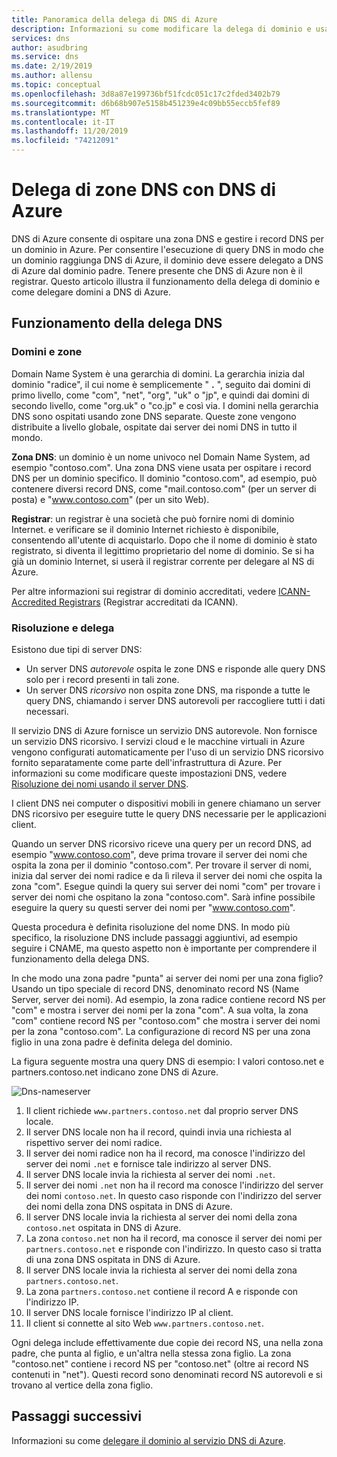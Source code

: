 ```yaml
---
title: Panoramica della delega di DNS di Azure
description: Informazioni su come modificare la delega di dominio e usare server dei nomi DNS di Azure per fornire hosting di dominio.
services: dns
author: asudbring
ms.service: dns
ms.date: 2/19/2019
ms.author: allensu
ms.topic: conceptual
ms.openlocfilehash: 3d8a87e199736bf51fcdc051c17c2fded3402b79
ms.sourcegitcommit: d6b68b907e5158b451239e4c09bb55eccb5fef89
ms.translationtype: MT
ms.contentlocale: it-IT
ms.lasthandoff: 11/20/2019
ms.locfileid: "74212091"
---
```

# <a name="delegation-of-dns-zones-with-azure-dns"></a>Delega di zone DNS con DNS di Azure

DNS di Azure consente di ospitare una zona DNS e gestire i record DNS per un dominio in Azure. Per consentire l'esecuzione di query DNS in modo che un dominio raggiunga DNS di Azure, il dominio deve essere delegato a DNS di Azure dal dominio padre. Tenere presente che DNS di Azure non è il registrar. Questo articolo illustra il funzionamento della delega di dominio e come delegare domini a DNS di Azure.

## <a name="how-dns-delegation-works"></a>Funzionamento della delega DNS

### <a name="domains-and-zones"></a>Domini e zone

Domain Name System è una gerarchia di domini. La gerarchia inizia dal dominio "radice", il cui nome è semplicemente " **.** ",  seguito dai domini di primo livello, come "com", "net", "org", "uk" o "jp",  e quindi dai domini di secondo livello, come "org.uk" o "co.jp"  e così via. I domini nella gerarchia DNS sono ospitati usando zone DNS separate. Queste zone vengono distribuite a livello globale, ospitate dai server dei nomi DNS in tutto il mondo.

**Zona DNS**: un dominio è un nome univoco nel Domain Name System, ad esempio "contoso.com". Una zona DNS viene usata per ospitare i record DNS per un dominio specifico. Il dominio "contoso.com", ad esempio, può contenere diversi record DNS, come "mail.contoso.com" (per un server di posta) e "www.contoso.com" (per un sito Web).

**Registrar**: un registrar è una società che può fornire nomi di dominio Internet. e verificare se il dominio Internet richiesto è disponibile, consentendo all'utente di acquistarlo. Dopo che il nome di dominio è stato registrato, si diventa il legittimo proprietario del nome di dominio. Se si ha già un dominio Internet, si userà il registrar corrente per delegare al NS di Azure.

Per altre informazioni sui registrar di dominio accreditati, vedere [ICANN-Accredited Registrars](https://www.icann.org/registrar-reports/accredited-list.html) (Registrar accreditati da ICANN).

### <a name="resolution-and-delegation"></a>Risoluzione e delega

Esistono due tipi di server DNS:

* Un server DNS *autorevole* ospita le zone DNS e risponde alle query DNS solo per i record presenti in tali zone.
* Un server DNS *ricorsivo* non ospita zone DNS, ma risponde a tutte le query DNS, chiamando i server DNS autorevoli per raccogliere tutti i dati necessari.

Il servizio DNS di Azure fornisce un servizio DNS autorevole.  Non fornisce un servizio DNS ricorsivo. I servizi cloud e le macchine virtuali in Azure vengono configurati automaticamente per l'uso di un servizio DNS ricorsivo fornito separatamente come parte dell'infrastruttura di Azure. Per informazioni su come modificare queste impostazioni DNS, vedere [Risoluzione dei nomi usando il server DNS](../virtual-network/virtual-networks-name-resolution-for-vms-and-role-instances.md#name-resolution-that-uses-your-own-dns-server).

I client DNS nei computer o dispositivi mobili in genere chiamano un server DNS ricorsivo per eseguire tutte le query DNS necessarie per le applicazioni client.

Quando un server DNS ricorsivo riceve una query per un record DNS, ad esempio "www.contoso.com", deve prima trovare il server dei nomi che ospita la zona per il dominio "contoso.com". Per trovare il server di nomi, inizia dal server dei nomi radice e da lì rileva il server dei nomi che ospita la zona "com". Esegue quindi la query sui server dei nomi "com" per trovare i server dei nomi che ospitano la zona "contoso.com".  Sarà infine possibile eseguire la query su questi server dei nomi per "www.contoso.com".

Questa procedura è definita risoluzione del nome DNS. In modo più specifico, la risoluzione DNS include passaggi aggiuntivi, ad esempio seguire i CNAME, ma questo aspetto non è importante per comprendere il funzionamento della delega DNS.

In che modo una zona padre "punta" ai server dei nomi per una zona figlio? Usando un tipo speciale di record DNS, denominato record NS (Name Server, server dei nomi). Ad esempio, la zona radice contiene record NS per "com" e mostra i server dei nomi per la zona "com". A sua volta, la zona "com" contiene record NS per "contoso.com" che mostra i server dei nomi per la zona "contoso.com". La configurazione di record NS per una zona figlio in una zona padre è definita delega del dominio.

La figura seguente mostra una query DNS di esempio: I valori contoso.net e partners.contoso.net indicano zone DNS di Azure.

![Dns-nameserver](./media/dns-domain-delegation/image1.png)

1. Il client richiede `www.partners.contoso.net` dal proprio server DNS locale.
2. Il server DNS locale non ha il record, quindi invia una richiesta al rispettivo server dei nomi radice.
3. Il server dei nomi radice non ha il record, ma conosce l'indirizzo del server dei nomi `.net` e fornisce tale indirizzo al server DNS.
4. Il server DNS locale invia la richiesta al server dei nomi `.net`.
5. Il server dei nomi `.net` non ha il record ma conosce l'indirizzo del server dei nomi `contoso.net`. In questo caso risponde con l'indirizzo del server dei nomi della zona DNS ospitata in DNS di Azure.
6. Il server DNS locale invia la richiesta al server dei nomi della zona `contoso.net` ospitata in DNS di Azure.
7. La zona `contoso.net` non ha il record, ma conosce il server dei nomi per `partners.contoso.net` e risponde con l'indirizzo. In questo caso si tratta di una zona DNS ospitata in DNS di Azure.
8. Il server DNS locale invia la richiesta al server dei nomi della zona `partners.contoso.net`.
9. La zona `partners.contoso.net` contiene il record A e risponde con l'indirizzo IP.
10. Il server DNS locale fornisce l'indirizzo IP al client.
11. Il client si connette al sito Web `www.partners.contoso.net`.

Ogni delega include effettivamente due copie dei record NS, una nella zona padre, che punta al figlio, e un'altra nella stessa zona figlio. La zona "contoso.net" contiene i record NS per "contoso.net" (oltre ai record NS contenuti in "net"). Questi record sono denominati record NS autorevoli e si trovano al vertice della zona figlio.

## <a name="next-steps"></a>Passaggi successivi

Informazioni su come [delegare il dominio al servizio DNS di Azure](dns-delegate-domain-azure-dns.md).

